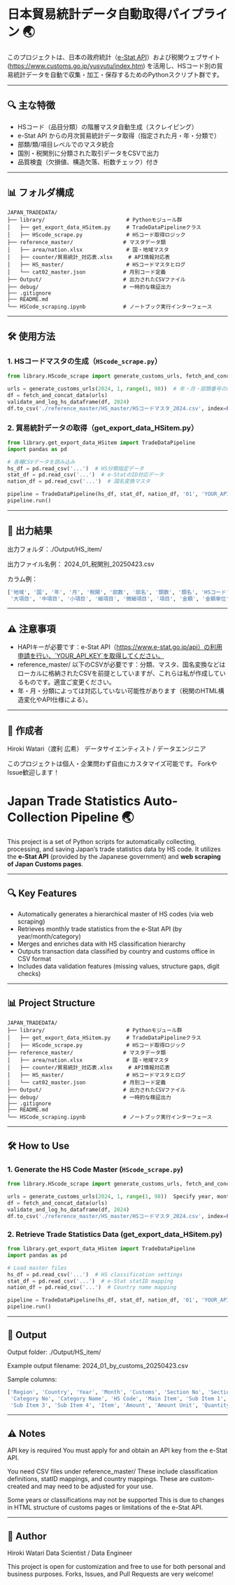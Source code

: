 # 日本貿易統計データ自動取得パイプライン 🌏
このプロジェクトは、日本の政府統計（[e-Stat API](https://www.e-stat.go.jp/stat-search/files?page=1&toukei=00350300&tstat=000001013143)）および税関ウェブサイト(https://www.customs.go.jp/yusyutu/index.htm)
を活用し、HSコード別の貿易統計データを自動で収集・加工・保存するためのPythonスクリプト群です。



---

## 🔍 主な特徴

- HSコード（品目分類）の階層マスタ自動生成（スクレイピング）
- e-Stat API からの月次貿易統計データ取得（指定された月・年・分類で）
- 部類/類/項目レベルでのマスタ統合
- 国別・税関別に分類された取引データをCSVで出力
- 品質検査（欠損値、構造欠落、桁数チェック）付き

---

## 📊 フォルダ構成

```
JAPAN_TRADEDATA/
├── library/                          # Pythonモジュール群
│   ├── get_export_data_HSitem.py     # TradeDataPipelineクラス
│   ├── HScode_scrape.py              # HSコード取得ロジック
├── reference_master/                # マスタデータ類
│   ├── area/nation.xlsx              # 国・地域マスタ
│   ├── counter/貿易統計_対応表.xlsx     # API情報対応表
│   ├── HS_master/                    # HSコードマスタとログ
│   └── cat02_master.json            # 月別コード定義
├── Output/                          # 出力されたCSVファイル
├── debug/                           # 一時的な検証出力
├── .gitignore
├── README.md
└── HSCode_scraping.ipynb            # ノートブック実行インターフェース
```

---
## 🛠 使用方法

### 1. HSコードマスタの生成（`HScode_scrape.py`）
```python
from library.HScode_scrape import generate_customs_urls, fetch_and_concat_data, validate_and_log_hs_dataframe

urls = generate_customs_urls(2024, 1, range(1, 98))  # 年・月・部類番号の範囲
df = fetch_and_concat_data(urls)
validate_and_log_hs_dataframe(df, 2024)
df.to_csv('./reference_master/HS_master/HSコードマスタ_2024.csv', index=False, encoding='utf-8')
```

### 2. 貿易統計データの取得（get_export_data_HSitem.py）
```python
from library.get_export_data_HSitem import TradeDataPipeline
import pandas as pd

# 各種CSVデータを読み込み
hs_df = pd.read_csv('...')  # HS分類指定データ
stat_df = pd.read_csv('...')  # e-StatのID対応データ
nation_df = pd.read_csv('...')  # 国名変換マスタ

pipeline = TradeDataPipeline(hs_df, stat_df, nation_df, '01', 'YOUR_API_KEY')
pipeline.run()
```
---
## 💾 出力結果
出力フォルダ：./Output/HS_item/

出力ファイル名例：
2024_01_税関別_20250423.csv

カラム例：
```bash
['地域', '国', '年', '月', '税関', '部数', '部名', '類数', '類名', 'HSコード',
 '大項目', '中項目', '小項目', '細項目', '微細項目', '項目', '金額', '金額単位', '数量', '数量単位']
```
---
## ⚠️ 注意事項

- HAPIキーが必要です：e-Stat API（https://www.e-stat.go.jp/api）の利用申請を行い、`YOUR_API_KEY`を取得してください。
- reference_master/ 以下のCSVが必要です：分類、マスタ、国名変換などはローカルに格納されたCSVを前提としていますが、これらは私が作成しているものです。適宜ご変更ください。
- 年・月・分類によっては対応していない可能性があります（税関のHTML構造変化やAPI仕様による）。



---
## 📝 作成者
Hiroki Watari（渡利 広希）
データサイエンティスト / データエンジニア

このプロジェクトは個人・企業問わず自由にカスタマイズ可能です。
ForkやIssue歓迎します！


# Japan Trade Statistics Auto-Collection Pipeline 🌏
This project is a set of Python scripts for automatically collecting, processing, and saving Japan’s trade statistics data by HS code. It utilizes the **e-Stat API** (provided by the Japanese government) and **web scraping of Japan Customs pages**.



---

## 🔍 Key Features

- Automatically generates a hierarchical master of HS codes (via web scraping)
- Retrieves monthly trade statistics from the e-Stat API (by year/month/category)
- Merges and enriches data with HS classification hierarchy
- Outputs transaction data classified by country and customs office in CSV format
- Includes data validation features (missing values, structure gaps, digit checks)

---

## 📊 Project Structure

```
JAPAN_TRADEDATA/
├── library/                          # Pythonモジュール群
│   ├── get_export_data_HSitem.py     # TradeDataPipelineクラス
│   ├── HScode_scrape.py              # HSコード取得ロジック
├── reference_master/                # マスタデータ類
│   ├── area/nation.xlsx              # 国・地域マスタ
│   ├── counter/貿易統計_対応表.xlsx     # API情報対応表
│   ├── HS_master/                    # HSコードマスタとログ
│   └── cat02_master.json            # 月別コード定義
├── Output/                          # 出力されたCSVファイル
├── debug/                           # 一時的な検証出力
├── .gitignore
├── README.md
└── HSCode_scraping.ipynb            # ノートブック実行インターフェース
```

---
## 🛠 How to Use

### 1. Generate the HS Code Master (`HScode_scrape.py`)
```python
from library.HScode_scrape import generate_customs_urls, fetch_and_concat_data, validate_and_log_hs_dataframe

urls = generate_customs_urls(2024, 1, range(1, 98))  Specify year, month, and section range
df = fetch_and_concat_data(urls)
validate_and_log_hs_dataframe(df, 2024)
df.to_csv('./reference_master/HS_master/HSコードマスタ_2024.csv', index=False, encoding='utf-8')
```

### 2. Retrieve Trade Statistics Data (get_export_data_HSitem.py)
```python
from library.get_export_data_HSitem import TradeDataPipeline
import pandas as pd

# Load master files
hs_df = pd.read_csv('...')  # HS classification settings
stat_df = pd.read_csv('...')  # e-Stat statID mapping
nation_df = pd.read_csv('...')  # Country name mapping

pipeline = TradeDataPipeline(hs_df, stat_df, nation_df, '01', 'YOUR_API_KEY')
pipeline.run()
```
---
## 💾 Output
Output folder: ./Output/HS_item/

Example output filename: 2024_01_by_customs_20250423.csv

Sample columns:
```bash
['Region', 'Country', 'Year', 'Month', 'Customs', 'Section No', 'Section Name',
 'Category No', 'Category Name', 'HS Code', 'Main Item', 'Sub Item 1', 'Sub Item 2',
 'Sub Item 3', 'Sub Item 4', 'Item', 'Amount', 'Amount Unit', 'Quantity', 'Quantity Unit']

```
---
## ⚠️ Notes

API key is required
You must apply for and obtain an API key from the e-Stat API.

You need CSV files under reference_master/
These include classification definitions, statID mappings, and country mappings.
These are custom-created and may need to be adjusted for your use.

Some years or classifications may not be supported
This is due to changes in HTML structure of customs pages or limitations of the e-Stat API.



---
## 📝 Author
Hiroki Watari
Data Scientist / Data Engineer

This project is open for customization and free to use for both personal and business purposes.
Forks, Issues, and Pull Requests are very welcome!
